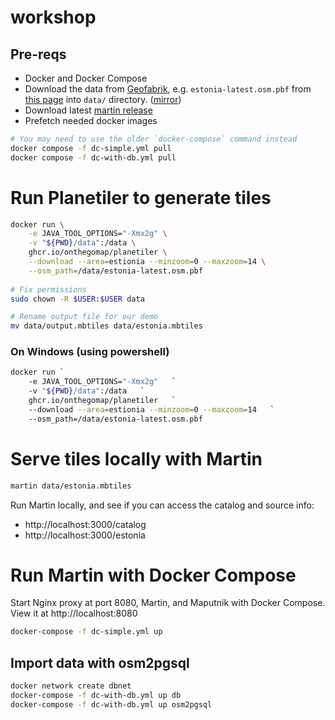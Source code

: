 # workshop

## Pre-reqs
* Docker and Docker Compose
* Download the data from [Geofabrik](https://download.geofabrik.de/), e.g. `estonia-latest.osm.pbf` from [this page](https://download.geofabrik.de/europe/estonia.html) into `data/` directory. ([mirror](https://maplibre-tiles-workshop-07-2024.s3.eu-central-1.amazonaws.com/estonia-latest.osm.pbf))
* Download latest [martin release](https://github.com/maplibre/martin/releases)
* Prefetch needed docker images

```bash
# You may need to use the older `docker-compose` command instead
docker compose -f dc-simple.yml pull
docker compose -f dc-with-db.yml pull
```

# Run Planetiler to generate tiles

```bash
docker run \
    -e JAVA_TOOL_OPTIONS="-Xmx2g" \
    -v "${PWD}/data":/data \
    ghcr.io/onthegomap/planetiler \
    --download --area=estionia --minzoom=0 --maxzoom=14 \
    --osm_path=/data/estonia-latest.osm.pbf
    
# Fix permissions
sudo chown -R $USER:$USER data

# Rename output file for our demo
mv data/output.mbtiles data/estonia.mbtiles
```

### On Windows (using powershell)

```bash
docker run `
    -e JAVA_TOOL_OPTIONS="-Xmx2g"   `
    -v "${PWD}/data":/data   `
    ghcr.io/onthegomap/planetiler   `
    --download --area=estionia --minzoom=0 --maxzoom=14   `
    --osm_path=/data/estonia-latest.osm.pbf
```

# Serve tiles locally with Martin

```bash
martin data/estonia.mbtiles
```

Run Martin locally, and see if you can access the catalog and source info:
* http://localhost:3000/catalog
* http://localhost:3000/estonia

# Run Martin with Docker Compose

Start Nginx proxy at port 8080, Martin, and Maputnik with Docker Compose.  View it at http://localhost:8080

```bash
docker-compose -f dc-simple.yml up
```

## Import data with osm2pgsql

```bash
docker network create dbnet
docker-compose -f dc-with-db.yml up db
docker-compose -f dc-with-db.yml up osm2pgsql
```
